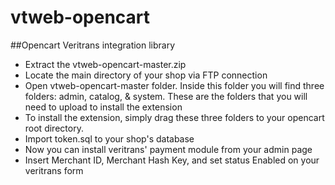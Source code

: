 vtweb-opencart
==============

##Opencart Veritrans integration library
- Extract the vtweb-opencart-master.zip
- Locate the main directory of your shop via FTP connection
- Open vtweb-opencart-master folder. Inside this folder you will find three folders: admin, catalog, & system. These are the folders that you will need to upload to install the extension
- To install the extension, simply drag these three folders to your opencart root directory.
- Import token.sql to your shop's database
- Now you can install veritrans' payment module from your admin page
- Insert Merchant ID, Merchant Hash Key, and set status Enabled on your veritrans form
